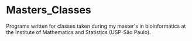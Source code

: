 # Masters_Classes
Programs written for classes taken during my master's in bioinformatics at the Institute of Mathematics and Statistics (USP-São Paulo).
